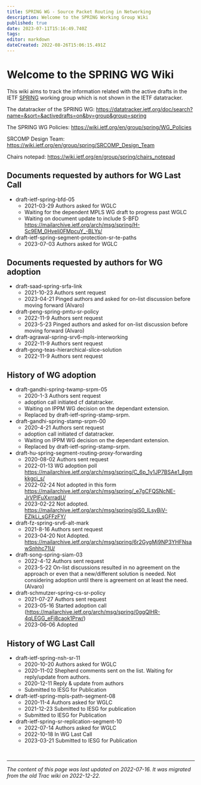 ```yaml
---
title: SPRING WG - Source Packet Routing in Networking
description: Welcome to the SPRING Working Group Wiki
published: true
date: 2023-07-11T15:16:49.740Z
tags: 
editor: markdown
dateCreated: 2022-08-26T15:06:15.491Z
---
```


# Welcome to the SPRING WG Wiki

This wiki aims to track the information related with the active drafts in the IETF [SPRING](https://datatracker.ietf.org/group/spring/) working group which is not shown in the IETF datatracker. 

The datatracker of the SPRING WG:
https://datatracker.ietf.org/doc/search?name=&sort=&activedrafts=on&by=group&group=spring

The SPRING WG Policies:
https://wiki.ietf.org/en/group/spring/WG_Policies

SRCOMP Design Team:
https://wiki.ietf.org/en/group/spring/SRCOMP_Design_Team

Chairs notepad: https://wiki.ietf.org/en/group/spring/chairs_notepad

## Documents requested by authors for WG Last Call
* draft-ietf-spring-bfd-05
   * 2021-03-29 Authors asked for WGLC
   * Waiting for the dependent MPLS WG draft to progress past WGLC
   * Waiting on document update to include S-BFD https://mailarchive.ietf.org/arch/msg/spring/H-Sc9EM_0Hveli0FMpcuY_-BLYs/
* draft-ietf-spring-segment-protection-sr-te-paths
     * 2023-07-03 Authors asked for WGLC


## Documents requested by authors for WG adoption
* draft-saad-spring-srfa-link
   * 2021-10-23 Authors sent request
   * 2023-04-21 Pinged authors and asked for on-list discussion before moving forward (Alvaro)
* draft-peng-spring-pmtu-sr-policy
   * 2022-11-9 Authors sent request
   * 2023-5-23 Pinged authors and asked for on-list discussion before moving forward (Alvaro)
* draft-agrawal-spring-srv6-mpls-interworking
   * 2022-11-9 Authors sent request     
* draft-gong-teas-hierarchical-slice-solution
   * 2022-11-9 Authors sent request    
   
## History of WG adoption
* draft-gandhi-spring-twamp-srpm-05
   * 2020-1-3 Authors sent request
   * adoption call initiated cf datatracker.
   * Waiting on IPPM WG decision on the dependant extension.
   * Replaced by draft-ietf-spring-stamp-srpm.
* draft-gandhi-spring-stamp-srpm-00
   * 2020-4-21 Authors sent request
   * adoption call initiated cf datatracker.
   * Waiting on IPPM WG decision on the dependant extension.
   * Replaced by draft-ietf-spring-stamp-srpm.
* draft-hu-spring-segment-routing-proxy-forwarding
   * 2020-08-02 Authors sent request
   * 2022-01-13 WG adoption poll https://mailarchive.ietf.org/arch/msg/spring/C_6p_1y1JP7BSAe1_8gmkkgci_s/
   * 2022-02-24 Not adopted in this form https://mailarchive.ietf.org/arch/msg/spring/_e7gCFQSNcNE-JrVPIFuXxrradU/
   * 2023-02-22 Not adopted. https://mailarchive.ietf.org/arch/msg/spring/giS0_lLsyBjV-EZlkLi_sGFFzFY/   
 * draft-fz-spring-srv6-alt-mark
   * 2021-8-16 Authors sent request
   * 2023-04-20 Not Adopted.
https://mailarchive.ietf.org/arch/msg/spring/6r2GygMj9NP3YHFNsawSnhhc71U/
* draft-song-spring-siam-03
   * 2022-4-12 Authors sent request
   * 2023-5-22 On-list discussions resulted in no agreement on the approach or even that a new/different solution is needed.  Not considering adoption until there is agreement on at least the need. (Alvaro) 
* draft-schmutzer-spring-cs-sr-policy
   * 2021-07-27 Authors sent request
   * 2023-05-16 Started adoption call (https://mailarchive.ietf.org/arch/msg/spring/0ggQlHR-4qLEGG_eFj8caok1Prw/)
   * 2023-06-06 Adopted

## History of WG Last Call
* draft-ietf-spring-nsh-sr-11 
   * 2020-10-20 Authors asked for WGLC
   * 2020-11-02 Shepherd comments sent on the list. Waiting for reply/update from authors.
   * 2020-12-11 Reply & update from authors
   * Submitted to IESG for Publication
* draft-ietf-spring-mpls-path-segment-08 
   * 2020-11-4 Authors asked for WGLC
   * 2021-12-23 Submitted to IESG for publication
   * Submitted to IESG for Publication
* draft-ietf-spring-sr-replication-segment-10
   * 2022-07-14 Authors asked for WGLC
   * 2022-10-18 In WG Last Call
   * 2023-03-21 Submitted to IESG for Publication

&nbsp;

---

*The content of this page was last updated on 2022-07-16. It was migrated from the old Trac wiki on 2022-12-22.*